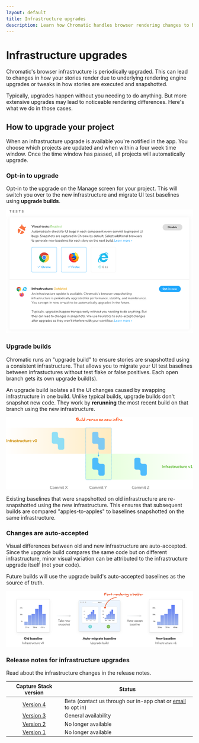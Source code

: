 ```yaml
---
layout: default
title: Infrastructure upgrades
description: Learn how Chromatic handles browser rendering changes to be minimally disruptive
---
```


# Infrastructure upgrades

Chromatic's browser infrastructure is periodically upgraded. This can lead to changes in how your stories render due to underlying rendering engine upgrades or tweaks in how stories are executed and snapshotted.

Typically, upgrades happen without you needing to do anything. But more extensive upgrades may lead to noticeable rendering differences. Here's what we do in those cases.

## How to upgrade your project

When an infrastructure upgrade is available you're notified in the app. You choose which projects are updated and when within a four week time window. Once the time window has passed, all projects will automatically upgrade.

### Opt-in to upgrade

Opt-in to the upgrade on the Manage screen for your project. This will switch you over to the new infrastructure and migrate UI test baselines using **upgrade builds**.

![Opt-in to infrastructure upgrade](img/managescreen-infrastructure-upgrade.png)

### Upgrade builds

Chromatic runs an "upgrade build" to ensure stories are snapshotted using a consistent infrastructure. That allows you to migrate your UI test baselines between infrastuctures without test flake or false positives. Each open branch gets its own upgrade build(s).

An upgrade build isolates all the UI changes caused by swapping infrastructure in one build. Unlike typical builds, upgrade builds don't snapshot new code. They work by **rerunning** the most recent build on that branch using the new infrastructure.

![Upgrade builds](img/infrastructure-upgrades-flow.png)

Existing baselines that were snapshotted on old infrastructure are re-snapshotted using the new infrastructure. This ensures that subsequent builds are compared "apples-to-apples" to baselines snapshotted on the same infrastructure.

### Changes are auto-accepted

Visual differences between old and new infrastructure are auto-accepted. Since the upgrade build compares the same code but on different infrastructure, minor visual variation can be attributed to the infrastructure upgrade itself (not your code).

Future builds will use the upgrade build's auto-accepted baselines as the source of truth.

![Auto-accept changes](img/infrastructure-upgrades-auto-accept.png)

### Release notes for infrastructure upgrades

Read about the infrastructure changes in the release notes.

|                Capture Stack version                | Status               |
| :-------------------------------------------------: | -------------------- |
| [Version 4](infrastructure-release-notes#version-4) | Beta (contact us through our <a class="intercom-concierge-bot">in-app chat</a> or [email](mailto:support@chromatic.com) to opt in) |
| [Version 3](infrastructure-release-notes#version-3) | General availability |
| [Version 2](infrastructure-release-notes#version-2) | No longer available  |
| [Version 1](infrastructure-release-notes#version-1) | No longer available  |
